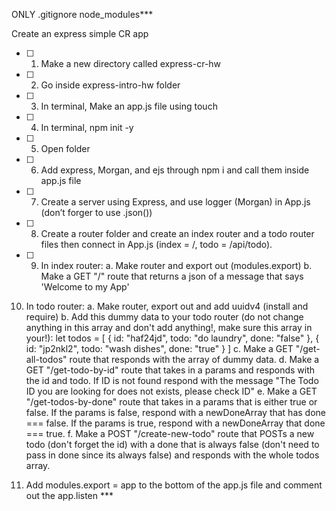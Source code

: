 ONLY .gitignore node_modules\*\*\*

Create an express simple CR app

- [ ] 1. Make a new directory called express-cr-hw
- [ ] 2. Go inside express-intro-hw folder
- [ ] 3. In terminal, Make an app.js file using touch
- [ ] 4. In terminal, npm init -y
- [ ] 5. Open folder
- [ ] 6. Add express, Morgan, and ejs through npm i and call them inside app.js file
- [ ] 7. Create a server using Express, and use logger (Morgan) in App.js (don’t forger to use .json())
- [ ] 8. Create a router folder and create an index router and a todo router files then connect in App.js (index = /, todo = /api/todo).
- [ ] 9. In index router:
   a. Make router and export out (modules.export)
   b. Make a GET "/" route that returns a json of a message that says 'Welcome to my App'
10. In todo router:
    a. Make router, export out and add uuidv4 (install and require)
    b. Add this dummy data to your todo router (do not change anything in this array and don't add anything!, make sure this array in your!):
    let todos = [
    {
    id: "haf24jd",
    todo: "do laundry",
    done: "false"
    },
    {
    id: "jp2nkl2",
    todo: "wash dishes",
    done: "true"
    }
    ]
    c. Make a GET "/get-all-todos" route that responds with the array of dummy data.
    d. Make a GET "/get-todo-by-id" route that takes in a params and responds with the id and todo. If ID is not found respond with the message "The Todo ID you are looking for does not exists, please check ID"
    e. Make a GET "/get-todos-by-done" route that takes in a params that is either true or false. If the params is false, respond with a newDoneArray that has done === false. If the params is true, respond with a newDoneArray that done === true.
    f. Make a POST "/create-new-todo" route that POSTs a new todo (don't forget the id) with a done that is always false (don't need to pass in done since its always false) and responds with the whole todos array.

11. Add modules.export = app to the bottom of the app.js file and comment out the app.listen ***
